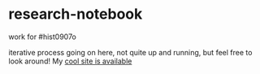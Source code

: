 # research-notebook
work for #hist0907o

iterative process going on here, not quite up and running, but feel free to look around! My [cool site is available](http://giuliaforsythe.github.io/index.html)


